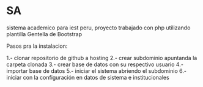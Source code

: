 # SA
 sistema academico para iest peru, proyecto trabajado con php utilizando plantilla Gentella de Bootstrap

 Pasos pra la instalacion:

 1.- clonar repositorio de github a hosting
 2.- crear subdominio apuntanda la carpeta clonada
 3.- crear base de datos con su respectivo usuario
 4.- importar base de datos
 5.- iniciar el sistema abriendo el subdominio
 6.- iniciar con la configuración en datos de sistema e institucionales

